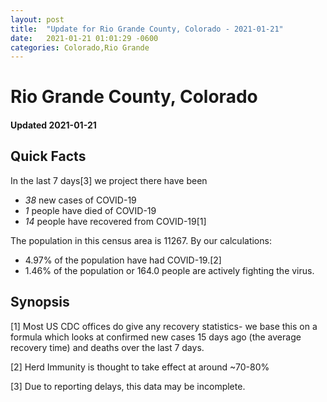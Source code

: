 ```yaml
---
layout: post
title:  "Update for Rio Grande County, Colorado - 2021-01-21"
date:   2021-01-21 01:01:29 -0600
categories: Colorado,Rio Grande
---
```


# Rio Grande County, Colorado
#### Updated 2021-01-21

## Quick Facts

In the last 7 days[3] we project there have been
- *38* new cases of COVID-19
- *1* people have died of COVID-19
- *14* people have recovered from COVID-19[1]

The population in this census area is 11267. By our calculations:
- 4.97% of the population have had COVID-19.[2]
- 1.46% of the population or 164.0 people are actively fighting the virus.

## Synopsis




[1] Most US CDC offices do give any recovery statistics- we base this on a formula which looks at confirmed new cases
15 days ago (the average recovery time) and deaths over the last 7 days.

[2] Herd Immunity is thought to take effect at around ~70-80%

[3] Due to reporting delays, this data may be incomplete.
 
    